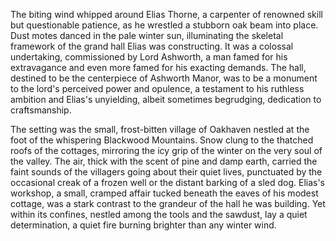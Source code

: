 The biting wind whipped around Elias Thorne, a carpenter of renowned skill but questionable patience, as he wrestled a stubborn oak beam into place.  Dust motes danced in the pale winter sun, illuminating the skeletal framework of the grand hall Elias was constructing.  It was a colossal undertaking, commissioned by Lord Ashworth, a man famed for his extravagance and even more famed for his exacting demands.  The hall, destined to be the centerpiece of Ashworth Manor, was to be a monument to the lord's perceived power and opulence, a testament to his ruthless ambition and Elias's unyielding, albeit sometimes begrudging, dedication to craftsmanship.

The setting was the small, frost-bitten village of Oakhaven nestled at the foot of the whispering Blackwood Mountains.  Snow clung to the thatched roofs of the cottages, mirroring the icy grip of the winter on the very soul of the valley.  The air, thick with the scent of pine and damp earth, carried the faint sounds of the villagers going about their quiet lives, punctuated by the occasional creak of a frozen well or the distant barking of a sled dog.  Elias's workshop, a small, cramped affair tucked beneath the eaves of his modest cottage, was a stark contrast to the grandeur of the hall he was building. Yet within its confines, nestled among the tools and the sawdust, lay a quiet determination, a quiet fire burning brighter than any winter wind.
